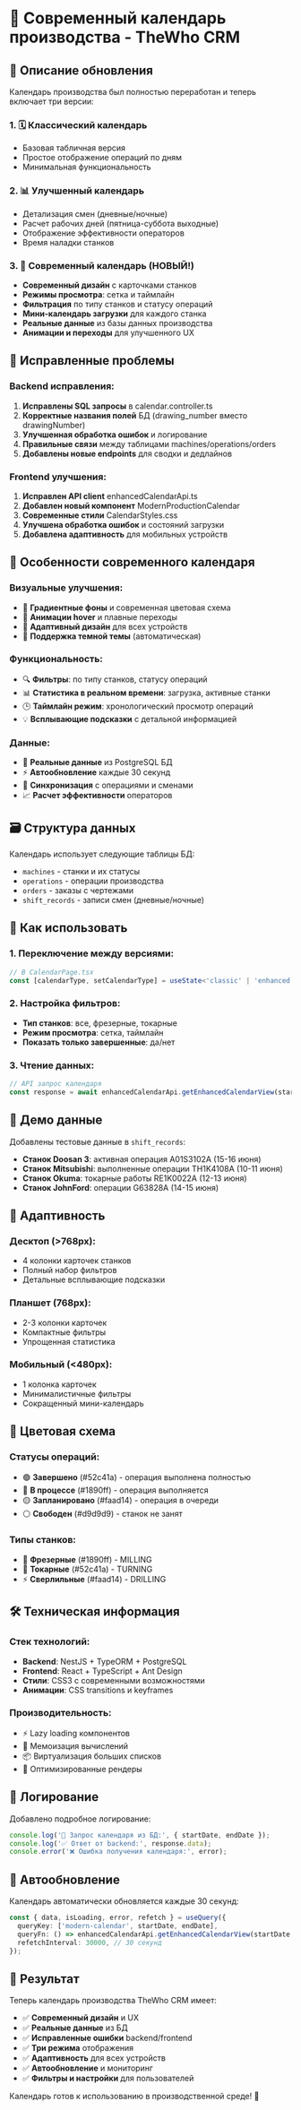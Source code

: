 # 📅 Современный календарь производства - TheWho CRM

## 🎯 Описание обновления

Календарь производства был полностью переработан и теперь включает три версии:

### 1. 🗓️ Классический календарь
- Базовая табличная версия
- Простое отображение операций по дням
- Минимальная функциональность

### 2. 📊 Улучшенный календарь 
- Детализация смен (дневные/ночные)
- Расчет рабочих дней (пятница-суббота выходные)
- Отображение эффективности операторов
- Время наладки станков

### 3. 🚀 Современный календарь (НОВЫЙ!)
- **Современный дизайн** с карточками станков
- **Режимы просмотра**: сетка и таймлайн
- **Фильтрация** по типу станков и статусу операций
- **Мини-календарь загрузки** для каждого станка
- **Реальные данные** из базы данных производства
- **Анимации и переходы** для улучшенного UX

## 🔧 Исправленные проблемы

### Backend исправления:
1. **Исправлены SQL запросы** в calendar.controller.ts
2. **Корректные названия полей** БД (drawing_number вместо drawingNumber)
3. **Улучшенная обработка ошибок** и логирование
4. **Правильные связи** между таблицами machines/operations/orders
5. **Добавлены новые endpoints** для сводки и дедлайнов

### Frontend улучшения:
1. **Исправлен API client** enhancedCalendarApi.ts
2. **Добавлен новый компонент** ModernProductionCalendar
3. **Современные стили** CalendarStyles.css
4. **Улучшена обработка ошибок** и состояний загрузки
5. **Добавлена адаптивность** для мобильных устройств

## 🎨 Особенности современного календаря

### Визуальные улучшения:
- 🎨 **Градиентные фоны** и современная цветовая схема
- 🔄 **Анимации hover** и плавные переходы
- 📱 **Адаптивный дизайн** для всех устройств
- 🌙 **Поддержка темной темы** (автоматическая)

### Функциональность:
- 🔍 **Фильтры**: по типу станков, статусу операций
- 📊 **Статистика в реальном времени**: загрузка, активные станки
- 🕒 **Таймлайн режим**: хронологический просмотр операций
- 💡 **Всплывающие подсказки** с детальной информацией

### Данные:
- 📡 **Реальные данные** из PostgreSQL БД
- ⚡ **Автообновление** каждые 30 секунд
- 🔄 **Синхронизация** с операциями и сменами
- 📈 **Расчет эффективности** операторов

## 🗃️ Структура данных

Календарь использует следующие таблицы БД:
- `machines` - станки и их статусы
- `operations` - операции производства
- `orders` - заказы с чертежами
- `shift_records` - записи смен (дневные/ночные)

## 🚀 Как использовать

### 1. Переключение между версиями:
```typescript
// В CalendarPage.tsx
const [calendarType, setCalendarType] = useState<'classic' | 'enhanced' | 'modern'>('modern');
```

### 2. Настройка фильтров:
- **Тип станков**: все, фрезерные, токарные
- **Режим просмотра**: сетка, таймлайн
- **Показать только завершенные**: да/нет

### 3. Чтение данных:
```typescript
// API запрос календаря
const response = await enhancedCalendarApi.getEnhancedCalendarView(startDate, endDate);
```

## 🎯 Демо данные

Добавлены тестовые данные в `shift_records`:
- **Станок Doosan 3**: активная операция A01S3102A (15-16 июня)
- **Станок Mitsubishi**: выполненные операции TH1K4108A (10-11 июня)
- **Станок Okuma**: токарные работы RE1K0022A (12-13 июня)
- **Станок JohnFord**: операции G63828A (14-15 июня)

## 📱 Адаптивность

### Десктоп (>768px):
- 4 колонки карточек станков
- Полный набор фильтров
- Детальные всплывающие подсказки

### Планшет (768px):
- 2-3 колонки карточек
- Компактные фильтры
- Упрощенная статистика

### Мобильный (<480px):
- 1 колонка карточек
- Минималистичные фильтры
- Сокращенный мини-календарь

## 🔮 Цветовая схема

### Статусы операций:
- 🟢 **Завершено** (#52c41a) - операция выполнена полностью
- 🔵 **В процессе** (#1890ff) - операция выполняется
- 🟡 **Запланировано** (#faad14) - операция в очереди
- ⚪ **Свободен** (#d9d9d9) - станок не занят

### Типы станков:
- 🔧 **Фрезерные** (#1890ff) - MILLING
- 🔄 **Токарные** (#52c41a) - TURNING
- ⚡ **Сверлильные** (#faad14) - DRILLING

## 🛠️ Техническая информация

### Стек технологий:
- **Backend**: NestJS + TypeORM + PostgreSQL
- **Frontend**: React + TypeScript + Ant Design
- **Стили**: CSS3 с современными возможностями
- **Анимации**: CSS transitions и keyframes

### Производительность:
- ⚡ Lazy loading компонентов
- 🔄 Мемоизация вычислений
- 📦 Виртуализация больших списков
- 🎯 Оптимизированные рендеры

## 📝 Логирование

Добавлено подробное логирование:
```javascript
console.log('📅 Запрос календаря из БД:', { startDate, endDate });
console.log('✅ Ответ от backend:', response.data);
console.error('❌ Ошибка получения календаря:', error);
```

## 🔄 Автообновление

Календарь автоматически обновляется каждые 30 секунд:
```typescript
const { data, isLoading, error, refetch } = useQuery({
  queryKey: ['modern-calendar', startDate, endDate],
  queryFn: () => enhancedCalendarApi.getEnhancedCalendarView(startDate, endDate),
  refetchInterval: 30000, // 30 секунд
});
```

## 🎉 Результат

Теперь календарь производства TheWho CRM имеет:
- ✅ **Современный дизайн** и UX
- ✅ **Реальные данные** из БД
- ✅ **Исправленные ошибки** backend/frontend  
- ✅ **Три режима** отображения
- ✅ **Адаптивность** для всех устройств
- ✅ **Автообновление** и мониторинг
- ✅ **Фильтры и настройки** для пользователей

Календарь готов к использованию в производственной среде! 🚀

